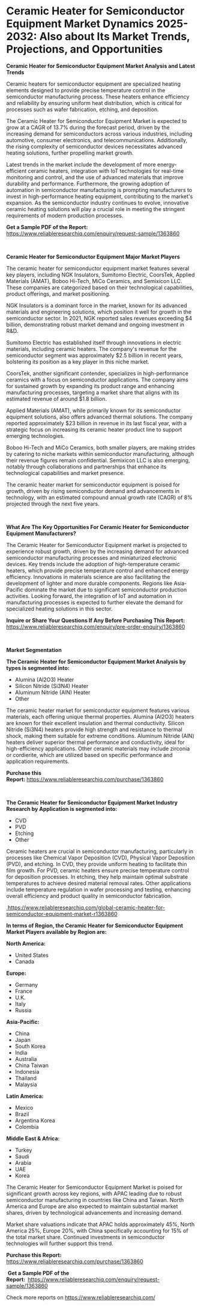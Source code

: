 <p><h1>Ceramic Heater for Semiconductor Equipment Market Dynamics 2025-2032: Also about Its Market Trends, Projections, and Opportunities</h1></p><p><strong>Ceramic Heater for Semiconductor Equipment Market Analysis and Latest Trends</strong></p>
<p><p>Ceramic heaters for semiconductor equipment are specialized heating elements designed to provide precise temperature control in the semiconductor manufacturing process. These heaters enhance efficiency and reliability by ensuring uniform heat distribution, which is critical for processes such as wafer fabrication, etching, and deposition.</p><p>The Ceramic Heater for Semiconductor Equipment Market is expected to grow at a CAGR of 13.7% during the forecast period, driven by the increasing demand for semiconductors across various industries, including automotive, consumer electronics, and telecommunications. Additionally, the rising complexity of semiconductor devices necessitates advanced heating solutions, further propelling market growth.</p><p>Latest trends in the market include the development of more energy-efficient ceramic heaters, integration with IoT technologies for real-time monitoring and control, and the use of advanced materials that improve durability and performance. Furthermore, the growing adoption of automation in semiconductor manufacturing is prompting manufacturers to invest in high-performance heating equipment, contributing to the market's expansion. As the semiconductor industry continues to evolve, innovative ceramic heating solutions will play a crucial role in meeting the stringent requirements of modern production processes.</p></p>
<p><strong>Get a Sample PDF of the Report:&nbsp;</strong> <a href="https://www.reliableresearchiq.com/enquiry/request-sample/1363860?utm_campaign=3073&utm_medium=2&utm_source=Github&utm_content=ia&utm_term=03042025&utm_id=ceramic-heater-for-semiconductor-equipment">https://www.reliableresearchiq.com/enquiry/request-sample/1363860</a></p>
<p>&nbsp;</p>
<p><strong>Ceramic Heater for Semiconductor Equipment Major Market Players</strong></p>
<p><p>The ceramic heater for semiconductor equipment market features several key players, including NGK Insulators, Sumitomo Electric, CoorsTek, Applied Materials (AMAT), Boboo Hi-Tech, MiCo Ceramics, and Semixicon LLC. These companies are categorized based on their technological capabilities, product offerings, and market positioning.</p><p>NGK Insulators is a dominant force in the market, known for its advanced materials and engineering solutions, which position it well for growth in the semiconductor sector. In 2021, NGK reported sales revenues exceeding $4 billion, demonstrating robust market demand and ongoing investment in R&D.</p><p>Sumitomo Electric has established itself through innovations in electric materials, including ceramic heaters. The company's revenue for the semiconductor segment was approximately $2.5 billion in recent years, bolstering its position as a key player in this niche market.</p><p>CoorsTek, another significant contender, specializes in high-performance ceramics with a focus on semiconductor applications. The company aims for sustained growth by expanding its product range and enhancing manufacturing processes, targeting a market share that aligns with its estimated revenue of around $1.8 billion.</p><p>Applied Materials (AMAT), while primarily known for its semiconductor equipment solutions, also offers advanced thermal solutions. The company reported approximately $23 billion in revenue in its last fiscal year, with a strategic focus on increasing its ceramic heater product line to support emerging technologies.</p><p>Boboo Hi-Tech and MiCo Ceramics, both smaller players, are making strides by catering to niche markets within semiconductor manufacturing, although their revenue figures remain confidential. Semixicon LLC is also emerging, notably through collaborations and partnerships that enhance its technological capabilities and market presence.</p><p>The ceramic heater market for semiconductor equipment is poised for growth, driven by rising semiconductor demand and advancements in technology, with an estimated compound annual growth rate (CAGR) of 8% projected through the next five years.</p></p>
<p>&nbsp;</p>
<p><strong>What Are The Key Opportunities For Ceramic Heater for Semiconductor Equipment Manufacturers?</strong></p>
<p><p>The Ceramic Heater for Semiconductor Equipment market is projected to experience robust growth, driven by the increasing demand for advanced semiconductor manufacturing processes and miniaturized electronic devices. Key trends include the adoption of high-temperature ceramic heaters, which provide precise temperature control and enhanced energy efficiency. Innovations in materials science are also facilitating the development of lighter and more durable components. Regions like Asia-Pacific dominate the market due to significant semiconductor production activities. Looking forward, the integration of IoT and automation in manufacturing processes is expected to further elevate the demand for specialized heating solutions in this sector.</p></p>
<p><strong>Inquire or Share Your Questions If Any Before Purchasing This Report:</strong> <a href="https://www.reliableresearchiq.com/enquiry/pre-order-enquiry/1363860?utm_campaign=3073&utm_medium=2&utm_source=Github&utm_content=ia&utm_term=03042025&utm_id=ceramic-heater-for-semiconductor-equipment">https://www.reliableresearchiq.com/enquiry/pre-order-enquiry/1363860</a></p>
<p>&nbsp;</p>
<p><strong>Market Segmentation</strong></p>
<p><strong>The Ceramic Heater for Semiconductor Equipment Market Analysis by types is segmented into:</strong></p>
<p><ul><li>Alumina (Al2O3) Heater</li><li>Silicon Nitride (Si3N4) Heater</li><li>Aluminum Nitride (AlN) Heater</li><li>Other</li></ul></p>
<p><p>The ceramic heater market for semiconductor equipment features various materials, each offering unique thermal properties. Alumina (Al2O3) heaters are known for their excellent insulation and thermal conductivity. Silicon Nitride (Si3N4) heaters provide high strength and resistance to thermal shock, making them suitable for extreme conditions. Aluminum Nitride (AlN) heaters deliver superior thermal performance and conductivity, ideal for high-efficiency applications. Other ceramic materials may include zirconia or cordierite, which are utilized based on specific performance and application requirements.</p></p>
<p><strong>Purchase this Report:&nbsp;</strong><a href="https://www.reliableresearchiq.com/purchase/1363860?utm_campaign=3073&utm_medium=2&utm_source=Github&utm_content=ia&utm_term=03042025&utm_id=ceramic-heater-for-semiconductor-equipment">https://www.reliableresearchiq.com/purchase/1363860</a></p>
<p>&nbsp;</p>
<p><strong>The Ceramic Heater for Semiconductor Equipment Market Industry Research by Application is segmented into:</strong></p>
<p><ul><li>CVD</li><li>PVD</li><li>Etching</li><li>Other</li></ul></p>
<p><p>Ceramic heaters are crucial in semiconductor manufacturing, particularly in processes like Chemical Vapor Deposition (CVD), Physical Vapor Deposition (PVD), and etching. In CVD, they provide uniform heating to facilitate thin film growth. For PVD, ceramic heaters ensure precise temperature control for deposition processes. In etching, they help maintain optimal substrate temperatures to achieve desired material removal rates. Other applications include temperature regulation in wafer processing and testing, enhancing overall efficiency and product quality in semiconductor fabrication.</p></p>
<p><a href="https://www.reliableresearchiq.com/global-ceramic-heater-for-semiconductor-equipment-market-r1363860?utm_campaign=3073&utm_medium=2&utm_source=Github&utm_content=ia&utm_term=03042025&utm_id=ceramic-heater-for-semiconductor-equipment">&nbsp;https://www.reliableresearchiq.com/global-ceramic-heater-for-semiconductor-equipment-market-r1363860</a></p>
<p><strong>In terms of Region, the Ceramic Heater for Semiconductor Equipment Market Players available by Region are:</strong></p>
<p>
    <p> <strong> North America: </strong>
        <ul>
            <li>United States</li>
            <li>Canada</li>
        </ul>
        </p> 
    <p> <strong> Europe: </strong>
        <ul>
            <li>Germany</li>
            <li>France</li>
            <li>U.K.</li>
            <li>Italy</li>
            <li>Russia</li>
        </ul>
        </p> 
    <p> <strong> Asia-Pacific: </strong>
        <ul>
            <li>China</li>
            <li>Japan</li>
            <li>South Korea</li>
            <li>India</li>
            <li>Australia</li>
            <li>China Taiwan</li>
            <li>Indonesia</li>
            <li>Thailand</li>
            <li>Malaysia</li>
        </ul>
        </p> 
    <p> <strong> Latin America: </strong>
        <ul>
            <li>Mexico</li>
            <li>Brazil</li>
            <li>Argentina Korea</li>
            <li>Colombia</li>
        </ul>
        </p> 
    <p> <strong> Middle East & Africa: </strong>
        <ul>
            <li>Turkey</li>
            <li>Saudi</li>
            <li>Arabia</li>
            <li>UAE</li>
            <li>Korea</li>
        </ul>
    </p>
    </p>
<p><p>The Ceramic Heater for Semiconductor Equipment Market is poised for significant growth across key regions, with APAC leading due to robust semiconductor manufacturing in countries like China and Taiwan. North America and Europe are also expected to maintain substantial market shares, driven by technological advancements and increasing demand. </p><p>Market share valuations indicate that APAC holds approximately 45%, North America 25%, Europe 20%, with China specifically accounting for 15% of the total market share. Continued investments in semiconductor technologies will further support this trend.</p></p>
<p><strong>Purchase this Report: </strong><a href="https://www.reliableresearchiq.com/purchase/1363860?utm_campaign=3073&utm_medium=2&utm_source=Github&utm_content=ia&utm_term=03042025&utm_id=ceramic-heater-for-semiconductor-equipment">https://www.reliableresearchiq.com/purchase/1363860</a></p>
<p>&nbsp;<strong>Get a Sample PDF of the Report:&nbsp;&nbsp;</strong><a href="https://www.reliableresearchiq.com/enquiry/request-sample/1363860?utm_campaign=3073&utm_medium=2&utm_source=Github&utm_content=ia&utm_term=03042025&utm_id=ceramic-heater-for-semiconductor-equipment">https://www.reliableresearchiq.com/enquiry/request-sample/1363860</a></p>
<p><strong></strong></p>
<p>Check more reports on <a href="https://www.reliableresearchiq.com/?utm_campaign=3073&utm_medium=2&utm_source=Github&utm_content=ia&utm_term=03042025&utm_id=ceramic-heater-for-semiconductor-equipment">https://www.reliableresearchiq.com/</a></p>
